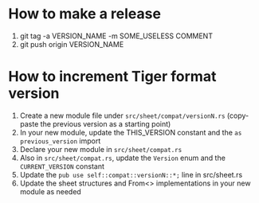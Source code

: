 # How to make a release

1. git tag -a VERSION_NAME -m SOME_USELESS COMMENT
2. git push origin VERSION_NAME

# How to increment Tiger format version

1. Create a new module file under `src/sheet/compat/versionN.rs` (copy-paste the previous version as a starting point)
2. In your new module, update the THIS_VERSION constant and the `as previous_version` import
3. Declare your new module in `src/sheet/compat.rs`
4. Also in `src/sheet/compat.rs`, update the `Version` enum and the `CURRENT_VERSION` constant
5. Update the `pub use self::compat::versionN::*;` line in src/sheet.rs
6. Update the sheet structures and From<> implementations in your new module as needed
